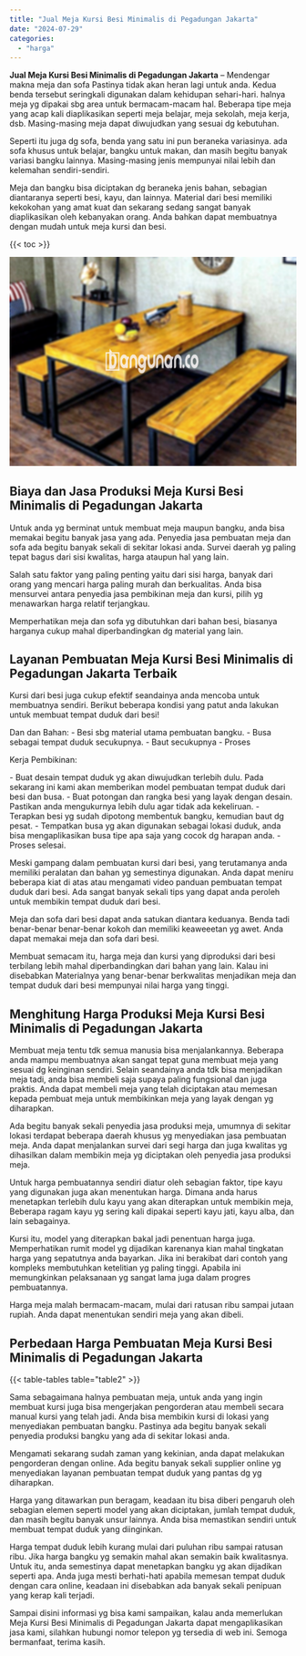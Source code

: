 ```yaml
---
title: "Jual Meja Kursi Besi Minimalis di Pegadungan Jakarta"
date: "2024-07-29"
categories: 
  - "harga"
---
```


**Jual Meja Kursi Besi Minimalis di Pegadungan Jakarta** – Mendengar makna meja dan sofa Pastinya tidak akan heran lagi untuk anda. Kedua benda tersebut seringkali digunakan dalam kehidupan sehari-hari. halnya meja yg dipakai sbg area untuk bermacam-macam hal. Beberapa tipe meja yang acap kali diaplikasikan seperti meja belajar, meja sekolah, meja kerja, dsb. Masing-masing meja dapat diwujudkan yang sesuai dg kebutuhan.

Seperti itu juga dg sofa, benda yang satu ini pun beraneka variasinya. ada sofa khusus untuk belajar, bangku untuk makan, dan masih begitu banyak variasi bangku lainnya. Masing-masing jenis mempunyai nilai lebih dan kelemahan sendiri-sendiri.

Meja dan bangku bisa diciptakan dg beraneka jenis bahan, sebagian diantaranya seperti besi, kayu, dan lainnya. Material dari besi memiliki kekokohan yang amat kuat dan sekarang sedang sangat banyak diaplikasikan oleh kebanyakan orang. Anda bahkan dapat membuatnya dengan mudah untuk meja kursi dan besi.

{{< toc >}}

![Jual Meja Kursi Besi Minimalis di Pegadungan Jakarta](/images/jual-meja-besi-murah28.png)

## Biaya dan Jasa Produksi Meja Kursi Besi Minimalis di Pegadungan Jakarta

Untuk anda yg berminat untuk membuat meja maupun bangku, anda bisa memakai begitu banyak jasa yang ada. Penyedia jasa pembuatan meja dan sofa ada begitu banyak sekali di sekitar lokasi anda. Survei daerah yg paling tepat bagus dari sisi kwalitas, harga ataupun hal yang lain.

Salah satu faktor yang paling penting yaitu dari sisi harga, banyak dari orang yang mencari harga paling murah dan berkualitas. Anda bisa mensurvei antara penyedia jasa pembikinan meja dan kursi, pilih yg menawarkan harga relatif terjangkau.

Memperhatikan meja dan sofa yg dibutuhkan dari bahan besi, biasanya harganya cukup mahal diperbandingkan dg material yang lain.

## Layanan Pembuatan Meja Kursi Besi Minimalis di Pegadungan Jakarta Terbaik

Kursi dari besi juga cukup efektif seandainya anda mencoba untuk membuatnya sendiri. Berikut beberapa kondisi yang patut anda lakukan untuk membuat tempat duduk dari besi!

Dan dan Bahan: - Besi sbg material utama pembuatan bangku. - Busa sebagai tempat duduk secukupnya. - Baut secukupnya - Proses

Kerja Pembikinan:

\- Buat desain tempat duduk yg akan diwujudkan terlebih dulu. Pada sekarang ini kami akan memberikan model pembuatan tempat duduk dari besi dan busa. - Buat potongan dan rangka besi yang layak dengan desain. Pastikan anda mengukurnya lebih dulu agar tidak ada kekeliruan. - Terapkan besi yg sudah dipotong membentuk bangku, kemudian baut dg pesat. - Tempatkan busa yg akan digunakan sebagai lokasi duduk, anda bisa mengaplikasikan busa tipe apa saja yang cocok dg harapan anda. - Proses selesai.

Meski gampang dalam pembuatan kursi dari besi, yang terutamanya anda memiliki peralatan dan bahan yg semestinya digunakan. Anda dapat meniru beberapa kiat di atas atau mengamati video panduan pembuatan tempat duduk dari besi. Ada sangat banyak sekali tips yang dapat anda peroleh untuk membikin tempat duduk dari besi.

Meja dan sofa dari besi dapat anda satukan diantara keduanya. Benda tadi benar-benar benar-benar kokoh dan memiliki keaweeetan yg awet. Anda dapat memakai meja dan sofa dari besi.

Membuat semacam itu, harga meja dan kursi yang diproduksi dari besi terbilang lebih mahal diperbandingkan dari bahan yang lain. Kalau ini disebabkan Materialnya yang benar-benar berkwalitas menjadikan meja dan tempat duduk dari besi mempunyai nilai harga yang tinggi.

## Menghitung Harga Produksi Meja Kursi Besi Minimalis di Pegadungan Jakarta

Membuat meja tentu tdk semua manusia bisa menjalankannya. Beberapa anda mampu membuatnya akan sangat tepat guna membuat meja yang sesuai dg keinginan sendiri. Selain seandainya anda tdk bisa menjadikan meja tadi, anda bisa membeli saja supaya paling fungsional dan juga praktis. Anda dapat membeli meja yang telah diciptakan atau memesan kepada pembuat meja untuk membikinkan meja yang layak dengan yg diharapkan.

Ada begitu banyak sekali penyedia jasa produksi meja, umumnya di sekitar lokasi terdapat beberapa daerah khusus yg menyediakan jasa pembuatan meja. Anda dapat menjalankan survei dari segi harga dan juga kwalitas yg dihasilkan dalam membikin meja yg diciptakan oleh penyedia jasa produksi meja.

Untuk harga pembuatannya sendiri diatur oleh sebagian faktor, tipe kayu yang digunakan juga akan menentukan harga. Dimana anda harus menetapkan terlebih dulu kayu yang akan diterapkan untuk membikin meja, Beberapa ragam kayu yg sering kali dipakai seperti kayu jati, kayu alba, dan lain sebagainya.

Kursi itu, model yang diterapkan bakal jadi penentuan harga juga. Memperhatikan rumit model yg dijadikan karenanya kian mahal tingkatan harga yang sepatutnya anda bayarkan. Jika ini berakibat dari contoh yang kompleks membutuhkan ketelitian yg paling tinggi. Apabila ini memungkinkan pelaksanaan yg sangat lama juga dalam progres pembuatannya.

Harga meja malah bermacam-macam, mulai dari ratusan ribu sampai jutaan rupiah. Anda dapat menentukan sendiri meja yang akan dibeli.

## Perbedaan Harga Pembuatan Meja Kursi Besi Minimalis di Pegadungan Jakarta

{{< table-tables table="table2" >}}

Sama sebagaimana halnya pembuatan meja, untuk anda yang ingin membuat kursi juga bisa mengerjakan pengorderan atau membeli secara manual kursi yang telah jadi. Anda bisa membikin kursi di lokasi yang menyediakan pembuatan bangku. Pastinya ada begitu banyak sekali penyedia produksi bangku yang ada di sekitar lokasi anda.

Mengamati sekarang sudah zaman yang kekinian, anda dapat melakukan pengorderan dengan online. Ada begitu banyak sekali supplier online yg menyediakan layanan pembuatan tempat duduk yang pantas dg yg diharapkan.

Harga yang ditawarkan pun beragam, keadaan itu bisa diberi pengaruh oleh sebagian elemen seperti model yang akan diciptakan, jumlah tempat duduk, dan masih begitu banyak unsur lainnya. Anda bisa memastikan sendiri untuk membuat tempat duduk yang diinginkan.

Harga tempat duduk lebih kurang mulai dari puluhan ribu sampai ratusan ribu. Jika harga bangku yg semakin mahal akan semakin baik kwalitasnya. Untuk itu, anda semestinya dapat menetapkan bangku yg akan dijadikan seperti apa. Anda juga mesti berhati-hati apabila memesan tempat duduk dengan cara online, keadaan ini disebabkan ada banyak sekali penipuan yang kerap kali terjadi.

Sampai disini informasi yg bisa kami sampaikan, kalau anda memerlukan Meja Kursi Besi Minimalis di Pegadungan Jakarta dapat mengaplikasikan jasa kami, silahkan hubungi nomor telepon yg tersedia di web ini. Semoga bermanfaat, terima kasih.
